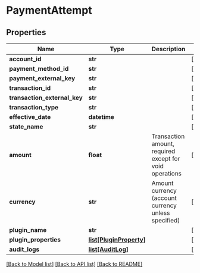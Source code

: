 # PaymentAttempt

## Properties
Name | Type | Description | Notes
------------ | ------------- | ------------- | -------------
**account_id** | **str** |  | [optional] 
**payment_method_id** | **str** |  | [optional] 
**payment_external_key** | **str** |  | [optional] 
**transaction_id** | **str** |  | [optional] 
**transaction_external_key** | **str** |  | [optional] 
**transaction_type** | **str** |  | [optional] 
**effective_date** | **datetime** |  | [optional] 
**state_name** | **str** |  | [optional] 
**amount** | **float** | Transaction amount, required except for void operations | [optional] 
**currency** | **str** | Amount currency (account currency unless specified) | [optional] 
**plugin_name** | **str** |  | [optional] 
**plugin_properties** | [**list[PluginProperty]**](PluginProperty.md) |  | [optional] 
**audit_logs** | [**list[AuditLog]**](AuditLog.md) |  | [optional] 

[[Back to Model list]](../README.md#documentation-for-models) [[Back to API list]](../README.md#documentation-for-api-endpoints) [[Back to README]](../README.md)


